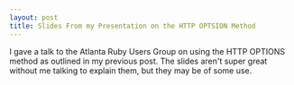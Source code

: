 ```yaml
---
layout: post
title: Slides From my Presentation on the HTTP OPTSION Method
---
```

I gave a talk to the Atlanta Ruby Users Group on using the HTTP OPTIONS method as outlined in my previous post. The slides aren't super great without me talking to explain them, but they may be of some use.

<script async="async" class="speakerdeck-embed" data-id="4fd942734310b1001f0033b6" data-ratio="1.3333333333333333" src="//speakerdeck.com/assets/embed.js"></script>
